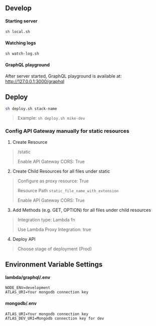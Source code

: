 ## Develop
#### Starting server
```sh
sh local.sh
```
#### Watching logs
```sh
sh watch-log.sh
```

#### GraphQL playground
After server started, GraphQL playground is available at:
http://127.0.0.1:3000/graphql


## Deploy

```sh
sh deploy.sh stack-name
```
> Example: `sh deploy.sh mike-dev`

### Config API Gateway manually for static resources
1. Create Resource
> /static
> 
> Enable API Gateway CORS: True

2. Create Child Resources for all files under static
> Configure as proxy resource: True
> 
> Resource Path `static_file_name_with_extension`
>
> Enable API Gateway CORS: True
3. Add Methods (e.g. GET, OPTION) for all files under child resources
> 
> Integration type: Lambda fn
> 
> Use Lambda Proxy Integration: true
4. Deploy API
> Choose stage of deployment (Prod)

## Environment Variable Settings

#### lambda/graphql/.env
```
NODE_ENV=development
ATLAS_URI=Your mongodb connection key
```
#### mongodb/.env
```
ATLAS_URI=Your mongodb connection key
ATLAS_DEV_URI=Mongodb connection key for dev
```
